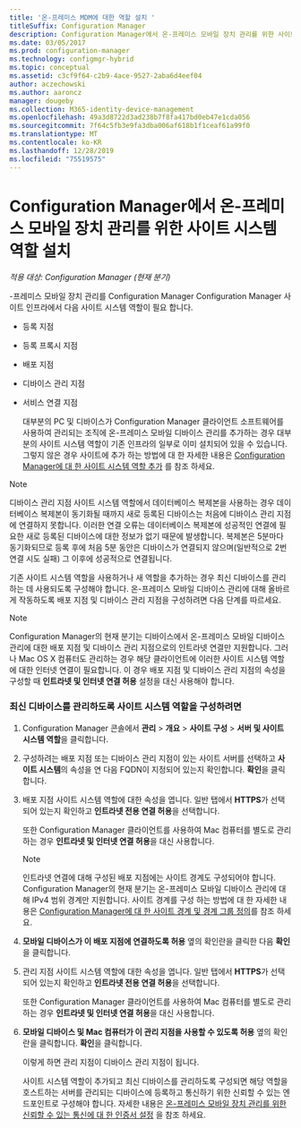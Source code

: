 ```yaml
---
title: '온-프레미스 MDM에 대한 역할 설치 '
titleSuffix: Configuration Manager
description: Configuration Manager에서 온-프레미스 모바일 장치 관리를 위한 사이트 시스템 역할을 설치 합니다.
ms.date: 03/05/2017
ms.prod: configuration-manager
ms.technology: configmgr-hybrid
ms.topic: conceptual
ms.assetid: c3cf9f64-c2b9-4ace-9527-2aba6d4eef04
author: aczechowski
ms.author: aaroncz
manager: dougeby
ms.collection: M365-identity-device-management
ms.openlocfilehash: 49a3d8722d3ad238b7f8fa417bd0eb47e1cda056
ms.sourcegitcommit: 7f64c5fb3e9fa3dba006af618b1f1ceaf61a99f0
ms.translationtype: MT
ms.contentlocale: ko-KR
ms.lasthandoff: 12/28/2019
ms.locfileid: "75519575"
---
```

# <a name="install-site-system-roles-for-on-premises-mobile-device-management-in-configuration-manager"></a>Configuration Manager에서 온-프레미스 모바일 장치 관리를 위한 사이트 시스템 역할 설치

*적용 대상: Configuration Manager (현재 분기)*

\-프레미스 모바일 장치 관리를 Configuration Manager Configuration Manager 사이트 인프라에서 다음 사이트 시스템 역할이 필요 합니다.  

- 등록 지점  

- 등록 프록시 지점  

- 배포 지점  

- 디바이스 관리 지점  

- 서비스 연결 지점  

  대부분의 PC 및 디바이스가 Configuration Manager 클라이언트 소프트웨어를 사용하여 관리되는 조직에 온\-프레미스 모바일 디바이스 관리를 추가하는 경우 대부분의 사이트 시스템 역할이 기존 인프라의 일부로 이미 설치되어 있을 수 있습니다. 그렇지 않은 경우 사이트에 추가 하는 방법에 대 한 자세한 내용은 [Configuration Manager에 대 한 사이트 시스템 역할 추가](../../core/servers/deploy/configure/add-site-system-roles.md) 를 참조 하세요.  

> [!NOTE]  
>  디바이스 관리 지점 사이트 시스템 역할에서 데이터베이스 복제본을 사용하는 경우 데이터베이스 복제본이 동기화될 때까지 새로 등록된 디바이스는 처음에 디바이스 관리 지점에 연결하지 못합니다. 이러한 연결 오류는 데이터베이스 복제본에 성공적인 연결에 필요한 새로 등록된 디바이스에 대한 정보가 없기 때문에 발생합니다. 복제본은 5분마다 동기화되므로 등록 후에 처음 5분 동안은 디바이스가 연결되지 않으며(일반적으로 2번 연결 시도 실패) 그 이후에 성공적으로 연결됩니다.  

 기존 사이트 시스템 역할을 사용하거나 새 역할을 추가하는 경우 최신 디바이스를 관리하는 데 사용되도록 구성해야 합니다. 온\-프레미스 모바일 디바이스 관리에 대해 올바르게 작동하도록 배포 지점 및 디바이스 관리 지점을 구성하려면 다음 단계를 따르세요.  

> [!NOTE]  
>  Configuration Manager의 현재 분기는 디바이스에서 온\-프레미스 모바일 디바이스 관리에 대한 배포 지점 및 디바이스 관리 지점으로의 인트라넷 연결만 지원합니다. 그러나 Mac OS X 컴퓨터도 관리하는 경우 해당 클라이언트에 이러한 사이트 시스템 역할에 대한 인터넷 연결이 필요합니다. 이 경우 배포 지점 및 디바이스 관리 지점의 속성을 구성할 때 **인트라넷 및 인터넷 연결 허용** 설정을 대신 사용해야 합니다.  

### <a name="to-configure-site-system-roles-to-manage-modern-devices"></a>최신 디바이스를 관리하도록 사이트 시스템 역할을 구성하려면  

1. Configuration Manager 콘솔에서 **관리** > **개요** > **사이트 구성** > **서버 및 사이트 시스템 역할**을 클릭합니다.  

2. 구성하려는 배포 지점 또는 디바이스 관리 지점이 있는 사이트 서버를 선택하고 **사이트 시스템**의 속성을 연 다음 FQDN이 지정되어 있는지 확인합니다. **확인**을 클릭합니다.  

3. 배포 지점 사이트 시스템 역할에 대한 속성을 엽니다. 일반 탭에서 **HTTPS**가 선택되어 있는지 확인하고 **인트라넷 전용 연결 허용**을 선택합니다.  

    또한 Configuration Manager 클라이언트를 사용하여 Mac 컴퓨터를 별도로 관리하는 경우 **인트라넷 및 인터넷 연결 허용**을 대신 사용합니다.  

   > [!NOTE]  
   >  인트라넷 연결에 대해 구성된 배포 지점에는 사이트 경계도 구성되어야 합니다. Configuration Manager의 현재 분기는 온\-프레미스 모바일 디바이스 관리에 대해 IPv4 범위 경계만 지원합니다. 사이트 경계를 구성 하는 방법에 대 한 자세한 내용은 [Configuration Manager에 대 한 사이트 경계 및 경계 그룹 정의](../../core/servers/deploy/configure/define-site-boundaries-and-boundary-groups.md)를 참조 하세요.  

4. **모바일 디바이스가 이 배포 지점에 연결하도록 허용** 옆의 확인란을 클릭한 다음 **확인**을 클릭합니다.  

5. 관리 지점 사이트 시스템 역할에 대한 속성을 엽니다. 일반 탭에서 **HTTPS**가 선택되어 있는지 확인하고 **인트라넷 전용 연결 허용**을 선택합니다.  

    또한 Configuration Manager 클라이언트를 사용하여 Mac 컴퓨터를 별도로 관리하는 경우 **인트라넷 및 인터넷 연결 허용**을 대신 사용합니다.  

6. **모바일 디바이스 및 Mac 컴퓨터가 이 관리 지점을 사용할 수 있도록 허용** 옆의 확인란을 클릭합니다. **확인**을 클릭합니다.  

    이렇게 하면 관리 지점이 디바이스 관리 지점이 됩니다.  

   사이트 시스템 역할이 추가되고 최신 디바이스를 관리하도록 구성되면 해당 역할을 호스트하는 서버를 관리되는 디바이스에 등록하고 통신하기 위한 신뢰할 수 있는 엔드포인트로 구성해야 합니다. 자세한 내용은 [온-프레미스 모바일 장치 관리를 위한 신뢰할 수 있는 통신에 대 한 인증서 설정](../../mdm/get-started/set-up-certificates-on-premises-mdm.md) 을 참조 하세요.  
